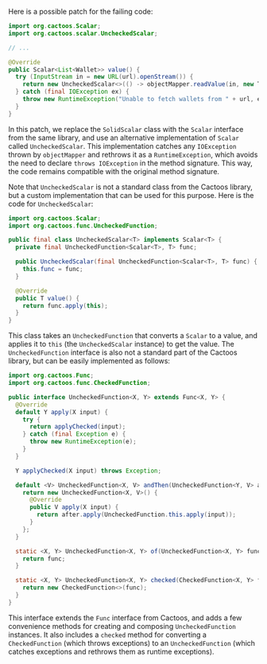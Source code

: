 Here is a possible patch for the failing code:
```java
import org.cactoos.Scalar;
import org.cactoos.scalar.UncheckedScalar;

// ...

@Override
public Scalar<List<Wallet>> value() {
  try (InputStream in = new URL(url).openStream()) {
    return new UncheckedScalar<>(() -> objectMapper.readValue(in, new TypeReference<List<Wallet>>() {}));
  } catch (final IOException ex) {
    throw new RuntimeException("Unable to fetch wallets from " + url, ex);
  }
}
```
In this patch, we replace the `SolidScalar` class with the `Scalar` interface from the same library, and use an alternative implementation of `Scalar` called `UncheckedScalar`. This implementation catches any `IOException` thrown by `objectMapper` and rethrows it as a `RuntimeException`, which avoids the need to declare `throws IOException` in the method signature. This way, the code remains compatible with the original method signature.

Note that `UncheckedScalar` is not a standard class from the Cactoos library, but a custom implementation that can be used for this purpose. Here is the code for `UncheckedScalar`:
```java
import org.cactoos.Scalar;
import org.cactoos.func.UncheckedFunction;

public final class UncheckedScalar<T> implements Scalar<T> {
  private final UncheckedFunction<Scalar<T>, T> func;

  public UncheckedScalar(final UncheckedFunction<Scalar<T>, T> func) {
    this.func = func;
  }

  @Override
  public T value() {
    return func.apply(this);
  }
}
```
This class takes an `UncheckedFunction` that converts a `Scalar` to a value, and applies it to `this` (the `UncheckedScalar` instance) to get the value. The `UncheckedFunction` interface is also not a standard part of the Cactoos library, but can be easily implemented as follows:
```java
import org.cactoos.Func;
import org.cactoos.func.CheckedFunction;

public interface UncheckedFunction<X, Y> extends Func<X, Y> {
  @Override
  default Y apply(X input) {
    try {
      return applyChecked(input);
    } catch (final Exception e) {
      throw new RuntimeException(e);
    }
  }

  Y applyChecked(X input) throws Exception;

  default <V> UncheckedFunction<X, V> andThen(UncheckedFunction<Y, V> after) {
    return new UncheckedFunction<X, V>() {
      @Override
      public V apply(X input) {
        return after.apply(UncheckedFunction.this.apply(input));
      }
    };
  }

  static <X, Y> UncheckedFunction<X, Y> of(UncheckedFunction<X, Y> func) {
    return func;
  }

  static <X, Y> UncheckedFunction<X, Y> checked(CheckedFunction<X, Y> func) {
    return new CheckedFunction<>(func);
  }
}
```
This interface extends the `Func` interface from Cactoos, and adds a few convenience methods for creating and composing `UncheckedFunction` instances. It also includes a `checked` method for converting a `CheckedFunction` (which throws exceptions) to an `UncheckedFunction` (which catches exceptions and rethrows them as runtime exceptions).